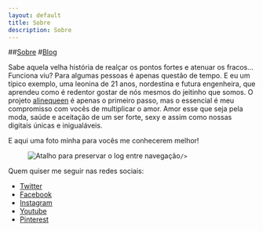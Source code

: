 ```yaml
---
layout: default
title: Sobre
description: Sobre
---
```


##[Sobre]()
#[Blog]()

Sabe aquela velha história de realçar os pontos fortes e atenuar os fracos... Funciona viu? Para algumas pessoas é apenas questão de tempo. E eu um típico exemplo, uma leonina de 21 anos, nordestina e futura engenheira, que aprendeu como é redentor gostar de nós mesmos do jeitinho que somos.
O projeto [alinequeen](http://alinequeen.com.br) é apenas o primeiro passo, mas o essencial é meu compromisso com vocês de multiplicar o amor. Amor esse que seja pela moda, saúde e aceitação de um ser forte, sexy e assim como nossas digitais únicas e inigualáveis.

E aqui uma foto minha para vocês me conhecerem melhor! <span class="fa fa-smile-o"></span>

<figure>
	<img
	class="image"
	src="{{ sit.baseurl }}/images/sobre.jpg"
	alt="Atalho para preservar o log entre navegação"
	
	/>
</figure>


Quem quiser me seguir nas redes sociais: 

<ul class="icons">
	<li><a href="https://twitter.com/alinetrres" class="fa fa-twitter solo"><span>Twitter</span></a></li>
	<li><a href="https://facebook.com/alinetrres" class="fa fa-facebook solo"><span>Facebook</span></a></li>
	<li><a href="https://instagram.com/alinetrres" class="fa fa-instagram solo"><span>Instagram</span></a></li>
	<li><a href="https://youtube.com/user/alinetrres" class="fa fa-youtube solo"><span>Youtube</span></a></li>
	<li><a href="https://pinterest.com/alinectrres" class="fa fa-pinterest solo"><span>Pinterest</span></a></li>
</ul>